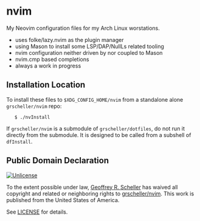# nvim

My Neovim configuration files for my Arch Linux worstations.

* uses folke/lazy.nvim as the plugin manager
* using Mason to install some LSP/DAP/NullLs related tooling
* nvim configuration neither driven by nor coupled to Mason
* nvim.cmp based completions
* always a work in progress

## Installation Location

To install these files to `$XDG_CONFIG_HOME/nvim` from a standalone
alone `grscheller/nvim` repo:


```
   $ ./nvInstall
```

If `grscheller/nvim` is a submodule of `grscheller/dotfiles`, do not run
it directly from the submodule.  It is designed to be called from
a subshell of `dfInstall`.

## Public Domain Declaration

<p xmlns:dct="http://purl.org/dc/terms/"
   xmlns:vcard="http://www.w3.org/2001/vcard-rdf/3.0#">
  <a rel="license"
     href="http://creativecommons.org/publicdomain/zero/1.0/">
     <img src="http://i.creativecommons.org/p/zero/1.0/88x31.png"
          style="border-style: none;"
          alt="Unlicense"></a>

  To the extent possible under law,
  [Geoffrey R. Scheller](https://github.com/grscheller)
  has waived all copyright and related or neighboring rights
  to [grscheller/nvim](https://github.com/grscheller/nvim).
  This work is published from the United States of America.
</p>

See [LICENSE](LICENSE) for details.

